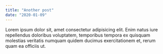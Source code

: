 ```yaml
---
title: "Another post"
date: "2020-01-09"
---
```


Lorem ipsum dolor sit, amet consectetur adipisicing elit. Enim natus iure repellendus doloribus voluptatem, temporibus tempora ex quisquam molestias veritatis numquam quidem ducimus exercitationem et, rerum quam ea officiis ut.
